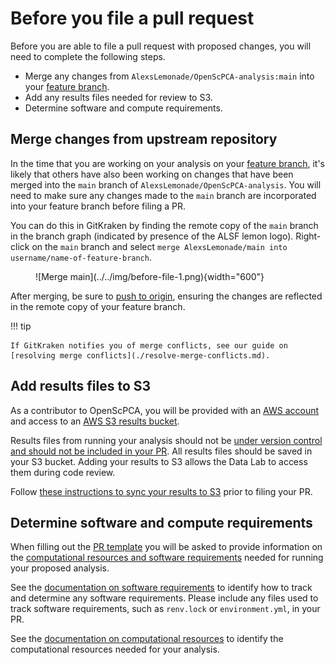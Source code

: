 # Before you file a pull request

Before you are able to file a pull request with proposed changes, you will need to complete the following steps.

- Merge any changes from `AlexsLemonade/OpenScPCA-analysis:main` into your [feature branch](../working-with-git/working-with-branches.md).
- Add any results files needed for review to S3.
- Determine software and compute requirements.

## Merge changes from upstream repository

In the time that you are working on your analysis on your [feature branch](../working-with-git/working-with-branches.md), it's likely that others have also been working on changes that have been merged into the `main` branch of `AlexsLemonade/OpenScPCA-analysis`.
You will need to make sure any changes made to the `main` branch are incorporated into your feature branch before filing a PR.

You can do this in GitKraken by finding the remote copy of the `main` branch in the branch graph (indicated by presence of the ALSF lemon logo).
Right-click on the `main` branch and select `merge AlexsLemonade/main into username/name-of-feature-branch`.

<figure markdown="span">
    ![Merge main](../../img/before-file-1.png){width="600"}
</figure>

After merging, be sure to [push to origin](../working-with-git/push-to-origin.md), ensuring the changes are reflected in the remote copy of your feature branch.

!!! tip

    If GitKraken notifies you of merge conflicts, see our guide on [resolving merge conflicts](./resolve-merge-conflicts.md).

## Add results files to S3

As a contributor to OpenScPCA, you will be provided with an [AWS account](../../software-platforms/aws/joining-aws.md) and access to an [AWS S3 results bucket](../../software-platforms/aws/working-with-s3-buckets.md).

Results files from running your analysis should not be [under version control and should not be included in your PR](../analysis-modules/index.md#skeleton-analysis-module-contents).
All results files should be saved in your S3 bucket.
Adding your results to S3 allows the Data Lab to access them during code review.

Follow [these instructions to sync your results to S3](../../software-platforms/aws/working-with-s3-buckets.md#syncing-your-results-to-s3) prior to filing your PR.

## Determine software and compute requirements

When filling out the [PR template](./pull-request-template.md) you will be asked to provide information on the [computational resources and software requirements](../determining-requirements/index.md) needed for running your proposed analysis.

See the [documentation on software requirements](../determining-requirements/determining-software-requirements.md) to identify how to track and determine any software requirements.
Please include any files used to track software requirements, such as `renv.lock` or `environment.yml`, in your PR.

See the [documentation on computational resources](../determining-requirements/determining-compute-requirements.md) to identify the computational resources needed for your analysis.
